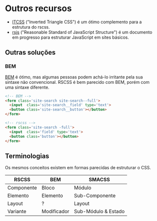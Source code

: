 # Outros recursos

 * [ITCSS](https://speakerdeck.com/dafed/managing-css-projects-with-itcss#49) ("Inverted Triangle CSS") é um ótimo complemento para a estrutura do rscss.
 * [rsjs](http://ricostacruz.com/rsjs/) ("Reasonable Standard of JavaScript Structure") é um documento em progresso para estruturar JavaScript em sites básicos.

Outras soluções
---------------

### BEM
[BEM] é ótimo, mas algumas pessoas podem achá-lo irritante pela sua sintaxe não convencional. RSCSS é bem parecido com BEM, porém com uma sintaxe diferente.

```html
<!-- BEM -->
<form class='site-search site-search--full'>
  <input  class='site-search__field' type='text'>
  <button class='site-search__button'></button>
</form>
```

```html
<!-- rscss -->
<form class='site-search -full'>
  <input  class='field' type='text'>
  <button class='button'></button>
</form>
```

## Terminologias

Os mesmos conceitos existem em formas parecidas de estruturar o CSS.

| RSCSS     | BEM      | SMACSS        |
| ---       | ---      | ---           |
| Componente | Bloco    | Módulo        |
| Elemento   | Elemento  | Sub-Componente |
| Layout    | ?        | Layout        |
| Variante   | Modificador | Sub-Módulo & Estado |

[BEM]: http://bem.info/
[Smacss]: https://smacss.com/
